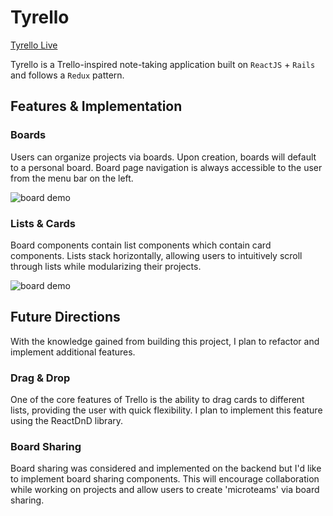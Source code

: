 # Tyrello

[Tyrello Live](http://www.tyrello.co/#/)

Tyrello is a Trello-inspired note-taking application built on `ReactJS` + `Rails` and follows a `Redux` pattern.

Features & Implementation
------
### Boards
Users can organize projects via boards. Upon creation, boards will default to a personal board. Board page navigation is always accessible to the user from the menu bar on the left.

![board demo](http://res.cloudinary.com/nwilliams770/image/upload/q_30/v1512156465/Screen_Shot_2017-12-01_at_10.51.48_AM_tslckk.jpg)

### Lists & Cards
Board components contain list components which contain card components. Lists stack horizontally, allowing users to intuitively scroll through lists while modularizing their projects.

![board demo](http://res.cloudinary.com/nwilliams770/image/upload/q_30/v1512156480/Screen_Shot_2017-12-01_at_10.52.28_AM_sjidpt.jpg)

Future Directions 
------
With the knowledge gained from building this project, I plan to refactor and implement additional features.

### Drag & Drop
One of the core features of Trello is the ability to drag cards to different lists, providing the user with quick flexibility. I plan to implement this feature using the ReactDnD library.

### Board Sharing
Board sharing was considered and implemented on the backend but I'd like to implement board sharing components. This will encourage collaboration while working on projects and allow users to create 'microteams' via board sharing.
